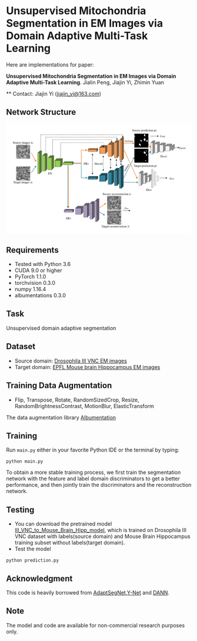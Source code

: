 # Unsupervised Mitochondria Segmentation  in EM Images via Domain Adaptive Multi-Task Learning

Here are implementations for paper: <br />

**Unsupervised Mitochondria Segmentation  in EM Images via Domain Adaptive Multi-Task Learning**. Jialin Peng, Jiajin Yi, Zhimin Yuan 
 
** Contact: Jiajin Yi (jiajin_yi@163.com)

## Network Structure

![](figure/figure2.png) 

## Requirements
- Tested with Python 3.6
- CUDA 9.0 or higher
- PyTorch 1.1.0 
- torchvision 0.3.0 
- numpy 1.16.4
- albumentations 0.3.0

## Task
Unsupervised domain adaptive segmentation

## Dataset
* Source domain: [Drosophila III VNC EM images](https://gitub.com/unidesigner/groudtruth-drosophila-vnc) 
* Target domain:  [EPFL Mouse brain Hippocampus EM images](https://cvlab.epfl.ch/data/em)

## Training Data Augmentation
- Flip, Transpose, Rotate, RandomSizedCrop, Resize, RandomBrightnessContrast, MotionBlur, ElasticTransform

The data augmentation library [Albumentation](https://github.com/albumentations-team/albumentations)

## Training
Run `main.py` either in your favorite Python IDE or the terminal by typing:
```
python main.py
```
To obtain a more stable training process, we first train the segmentation network with the feature and label domain discriminators to get a better performance, and then jointly train the discriminators and the reconstruction network.

## Testing
* You can download the pretrained model [III_VNC_to_Mouse_Brain_Hipp_model](https://drive.google.com/file/d/1UGEkU6dYxtURfISm2KVwoBLGANW-KMtq/view?usp=sharing), which is trained on Drosophila III VNC dataset with labels(source domain) and Mouse Brain Hippocampus training subset without labels(target domain).
* Test the model
```
python prediction.py
```

## Acknowledgment
This code is heavily borrowed from [AdaptSegNet](https://github.com/wasidennis/AdaptSegNetand),[Y-Net](https://github.com/JorisRoels/domain-adaptive-segmentation) and [DANN](https://github.com/fungtion/DANN).

## Note
The model and code are available for non-commercial research purposes only.
